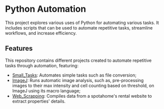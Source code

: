 # Python Automation

This project explores various uses of Python for automating various tasks. It includes scripts that can be used to automate repetitive tasks, streamline workflows, and increase efficiency.

## Features

This repository contains different projects created to automate repetitive tasks through automation, featuring:

- [Small_Tasks](Small_Tasks): Automates simple tasks such as file conversion;
- [ImageJ](ImageJ): Runs automatic image analysis, such as, pre-processing images to their max intensity and cell counting based on threshold, on ImageJ using its macro language;
- [Web_Scrapping](Web_Scrapping): Compiles data from a spotahome's rental website to extract properties' details.